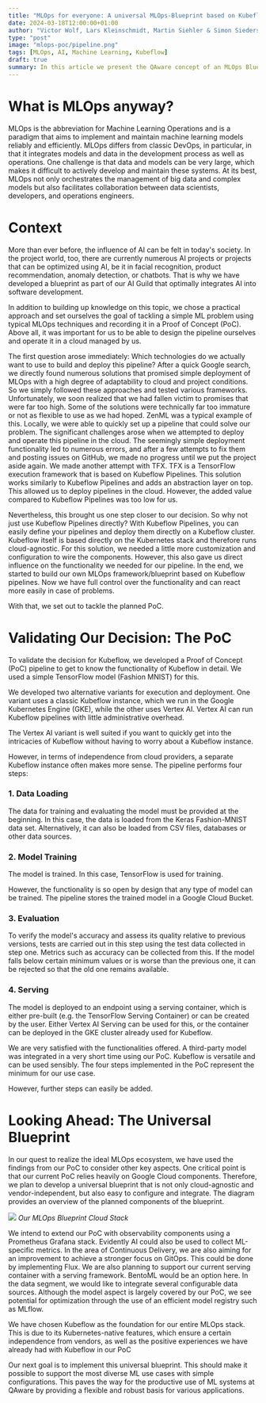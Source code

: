```yaml
---
title: "MLOps for everyone: A universal MLOps-Blueprint based on Kubeflow"
date: 2024-03-18T12:00:00+01:00
author: "Victor Wolf, Lars Kleinschmidt, Martin Siehler & Simon Siedersleben"
type: "post"
image: "mlops-poc/pipeline.png"
tags: [MLOps, AI, Machine Learning, Kubeflow]
draft: true
summary: In this article we present the QAware concept of an MLOps Blueprint.
---
```


# What is MLOps anyway?
MLOps is the abbreviation for Machine Learning Operations and is a paradigm that aims to implement and maintain machine learning models reliably and efficiently.
MLOps differs from classic DevOps, in particular, in that it integrates models and data in the development process as well as operations.
One challenge is that data and models can be very large, which makes it difficult to actively develop and maintain these systems.
At its best, MLOps not only orchestrates the management of big data and complex models but also facilitates collaboration between data scientists, developers, and operations engineers.

# Context
More than ever before, the influence of AI can be felt in today's society.
In the project world, too, there are currently numerous AI projects or projects that can be optimized using AI, be it in facial recognition, product recommendation, anomaly detection, or chatbots.
That is why we have developed a blueprint as part of our AI Guild that optimally integrates AI into software development.

In addition to building up knowledge on this topic, we chose a practical approach and set ourselves the goal of tackling a simple ML problem using typical MLOps techniques and recording it in a Proof of Concept (PoC).
Above all, it was important for us to be able to design the pipeline ourselves and operate it in a cloud managed by us.

The first question arose immediately: Which technologies do we actually want to use to build and deploy this pipeline?
After a quick Google search, we directly found numerous solutions that promised simple deployment of MLOps with a high degree of adaptability to cloud and project conditions.
So we simply followed these approaches and tested various frameworks.
Unfortunately, we soon realized that we had fallen victim to promises that were far too high.
Some of the solutions were technically far too immature or not as flexible to use as we had hoped.
ZenML was a typical example of this.
Locally, we were able to quickly set up a pipeline that could solve our problem.
The significant challenges arose when we attempted to deploy and operate this pipeline in the cloud.
The seemingly simple deployment functionality led to numerous errors, and after a few attempts to fix them and posting issues on GitHub, we made no progress until we put the project aside again.
We made another attempt with TFX.
TFX is a TensorFlow execution framework that is based on Kubeflow Pipelines.
This solution works similarly to Kubeflow Pipelines and adds an abstraction layer on top.
This allowed us to deploy pipelines in the cloud.
However, the added value compared to Kubeflow Pipelines was too low for us.

Nevertheless, this brought us one step closer to our decision.
So why not just use Kubeflow Pipelines directly?
With Kubeflow Pipelines, you can easily define your pipelines and deploy them directly on a Kubeflow cluster.
Kubeflow itself is based directly on the Kubernetes stack and therefore runs cloud-agnostic.
For this solution, we needed a little more customization and configuration to wire the components.
However, this also gave us direct influence on the functionality we needed for our pipeline.
In the end, we started to build our own MLOps framework/blueprint based on Kubeflow pipelines.
Now we have full control over the functionality and can react more easily in case of problems.

With that, we set out to tackle the planned PoC.


# Validating Our Decision: The PoC

To validate the decision for Kubeflow, we developed a Proof of Concept (PoC) pipeline to get to know the functionality of Kubeflow in detail.
We used a simple TensorFlow model (Fashion MNIST) for this.

We developed two alternative variants for execution and deployment.
One variant uses a classic Kubeflow instance, which we run in the Google Kubernetes Engine (GKE), while the other uses Vertex AI.
Vertex AI can run Kubeflow pipelines with little administrative overhead.

The Vertex AI variant is well suited if you want to quickly get into the intricacies of Kubeflow without having to worry about a Kubeflow instance.

However, in terms of independence from cloud providers, a separate Kubeflow instance often makes more sense.
The pipeline performs four steps:

### 1. Data Loading

The data for training and evaluating the model must be provided at the beginning.
In this case, the data is loaded from the Keras Fashion-MNIST data set.
Alternatively, it can also be loaded from CSV files, databases or other data sources.

### 2. Model Training

The model is trained. In this case, TensorFlow is used for training.

However, the functionality is so open by design that any type of model can be trained.
The pipeline stores the trained model in a Google Cloud Bucket.

### 3. Evaluation

To verify the model's accuracy and assess its quality relative to previous versions, tests are carried out in this step using the test data collected in step one.
Metrics such as accuracy can be collected from this.
If the model falls below certain minimum values or is worse than the previous one, it can be rejected so that the old one remains available.

### 4. Serving

The model is deployed to an endpoint using a serving container, which is either pre-built (e.g. the TensorFlow Serving Container) or can be created by the user.
Either Vertex AI Serving can be used for this, or the container can be deployed in the GKE cluster already used for Kubeflow.

We are very satisfied with the functionalities offered.
A third-party model was integrated in a very short time using our PoC.
Kubeflow is versatile and can be used sensibly.
The four steps implemented in the PoC represent the minimum for our use case.

However, further steps can easily be added.


# Looking Ahead: The Universal Blueprint

In our quest to realize the ideal MLOps ecosystem, we have used the findings from our PoC to consider other key aspects.
One critical point is that our current PoC relies heavily on Google Cloud components.
Therefore, we plan to develop a universal blueprint that is not only cloud-agnostic and vendor-independent, but also easy to configure and integrate.
The diagram provides an overview of the planned components of the blueprint.

![](/images/mlops-poc/blueprint_structure.png)
*Our MLOps Blueprint Cloud Stack*

We intend to extend our PoC with observability components using a Prometheus Grafana stack.
Evidently AI could also be used to collect ML-specific metrics.
In the area of Continuous Delivery, we are also aiming for an improvement to achieve a stronger focus on GitOps.
This could be done by implementing Flux.
We are also planning to support our current serving container with a serving framework.
BentoML would be an option here.
In the data segment, we would like to integrate several configurable data sources.
Although the model aspect is largely covered by our PoC, we see potential for optimization through the use of an efficient model registry such as MLflow.

We have chosen Kubeflow as the foundation for our entire MLOps stack.
This is due to its Kubernetes-native features, which ensure a certain independence from vendors, as well as the positive experiences we have already had with Kubeflow in our PoC

Our next goal is to implement this universal blueprint.
This should make it possible to support the most diverse ML use cases with simple configurations.
This paves the way for the productive use of ML systems at QAware by providing a flexible and robust basis for various applications.
